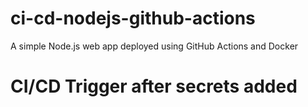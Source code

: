 # ci-cd-nodejs-github-actions
A simple Node.js web app deployed using GitHub Actions and Docker
# CI/CD Trigger after secrets added

